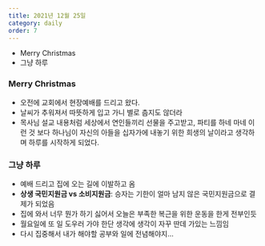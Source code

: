 ```yaml
---
title: 2021년 12월 25일
category: daily
order: 7
---
```


- Merry Christmas
- 그냥 하루

### Merry Christmas
- 오전에 교회에서 현장예배를 드리고 왔다.
- 날씨가 추워져서 따뜻하게 입고 가니 별로 춥지도 않더라
- 목사님 설교 내용처럼 세상에서 연인들끼리 선물을 주고받고,
  파티를 하네 마네 이런 것 보다 하나님이 자신의 아들을 십자가에 내놓기 위한 희생의 날이라고 생각하며 하루를 시작하게 되었다.

### 그냥 하루
- 예배 드리고 집에 오는 길에 이발하고 옴
- **상생 국민지원금 vs 소비지원금**: 승자는 기한이 얼마 남지 않은 국민지원금으로 결제가 되었음
- 집에 와서 너무 뭔가 하기 싫어서 오늘은 부족한 복근을 위한 운동을 한게 전부인듯
- 월요일에 또 일 도우러 가야 한단 생각에 생각이 자꾸 딴데 가있는 느낌임
- 다시 집중해서 내가 해야할 공부와 일에 전념해야지...

